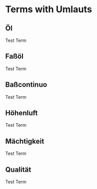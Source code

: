 # Terms with Umlauts

## Öl

Test Term

## Faßöl

Test Term

## Baßcontinuo

Test Term

## Höhenluft

Test Term

## Mächtigkeit

Test Term

## Qualität

Test Term
